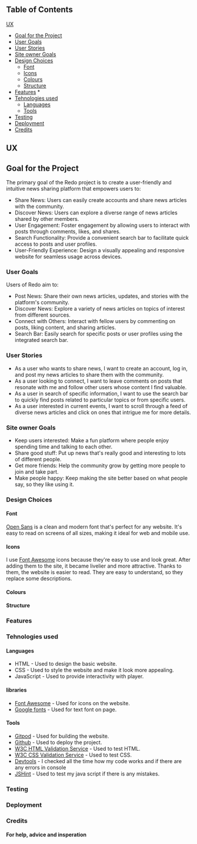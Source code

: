 ## Table of Contents
[UX](#ux)
  * [Goal for the Project](#goal-for-the-project)
  * [User Goals](#user-goals)
  * [User Stories](#user-stories)
  * [Site owner Goals](#site-owner-goals)
  * [Design Choices](#design-choices)
    * [Font](#font)
    * [Icons](#icons)
    * [Colours](#colours)
    * [Structure](#structure)
  * [Features](#features)
    *    
  * [Tehnologies used](#tehnologies-used)
    * [Languages](#languages)
    * [Tools](#tools)
  * [Testing](#testing)
  * [Deployment](#deployment)
  * [Credits](#credits)
  ## UX
## Goal for the Project
The primary goal of the Redo project is to create a user-friendly and intuitive news sharing platform that empowers users to:

* Share News: Users can easily create accounts and share news articles with the community.
* Discover News: Users can explore a diverse range of news articles shared by other members.
* User Engagement: Foster engagement by allowing users to interact with posts through comments, likes, and shares.
* Search Functionality: Provide a convenient search bar to facilitate quick access to posts and user profiles.
* User-Friendly Experience: Design a visually appealing and responsive website for seamless usage across devices.
### User Goals
Users of Redo aim to:

* Post News: Share their own news articles, updates, and stories with the platform's community.
* Discover News: Explore a variety of news articles on topics of interest from different sources.
* Connect with Others: Interact with fellow users by commenting on posts, liking content, and sharing articles.
* Search Bar: Easily search for specific posts or user profiles using the integrated search bar.
### User Stories
* As a user who wants to share news, I want to create an account, log in, and post my news articles to share them with the community.
* As a user looking to connect, I want to leave comments on posts that resonate with me and follow other users whose content I find valuable.
* As a user in search of specific information, I want to use the search bar to quickly find posts related to particular topics or from specific users.
* As a user interested in current events, I want to scroll through a feed of diverse news articles and click on ones that intrigue me for more details.
### Site owner Goals
* Keep users interested: Make a fun platform where people enjoy spending time and talking to each other.
* Share good stuff: Put up news that's really good and interesting to lots of different people.
* Get more friends: Help the community grow by getting more people to join and take part.
* Make people happy: Keep making the site better based on what people say, so they like using it.
### Design Choices
#### Font
 [Open Sans](https://fonts.google.com/specimen/Open+Sans) is a clean and modern font that's perfect for any website. It's easy to read on screens of all sizes, making it ideal for web and mobile use.
 #### Icons
 I use [Font Awesome](https://fontawesome.com) icons because they're easy to use and look great. After adding them to the site, it became livelier and more attractive. Thanks to them, the website is easier to read. They are easy to understand, so they replace some descriptions.
 #### Colours
 #### Structure
 ### Features
 ### Tehnologies used
#### Languages 
* HTML - Used to design the basic website.
* CSS - Used to style the website and make it look more appealing.
* JavaScript - Used to provide interactivity with player.
#### libraries
* [Font Awesome](https://fontawesome.com) - Used for icons on the website.
* [Google fonts](https://fonts.google.com) - Used for text font on page.
#### Tools
* [Gitpod](https://gitpod.io/workspaces) - Used for building the website.
* [Github](https://github.com/) - Used to deploy the project. 
* [W3C HTML Validation Service](https://validator.w3.org/) - Used to test HTML.
* [W3C CSS Validation Service](https://jigsaw.w3.org/css-validator/) - Used to test CSS.
* [Devtools](https://developer.chrome.com/docs/devtools/#:~:text=Chrome%20DevTools%20is%20a%20set,you%20can%20open%20Chrome%20DevTools.) - I checked all the time how my code works and if there are any errors in console
* [JSHint](https://jshint.com/) - Used to test my java script if there is any mistakes.
### Testing
### Deployment
### Credits 
#### For help, advice and insperation